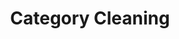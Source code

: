 ---
layout: layouts/taxonomy.njk
title: Category Cleaning
description: Posts from category Cleaning
pagination:
  data: readyPosts.category.cleaning
  size: 10
permalink: "category/cleaning{% if pagination.pageNumber > 0 %}/{{ pagination.pageNumber | plus: 1 }}{% endif %}/"
---